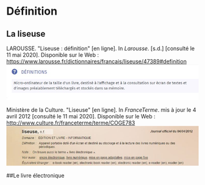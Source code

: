 # Définition
## La liseuse
LAROUSSE. "Liseuse : définition" [en ligne]. In _Larousse_. [s.d.] [consulté le 11 mai 2020]. Disponible sur le Web : <https://www.larousse.fr/dictionnaires/francais/liseuse/47389#definition>
![image](images/definition1.jpg)

Ministère de la Culture. "Liseuse" [en ligne]. In _FranceTerme_. mis à jour le 4 avril 2012 [consulté le 11 mai 2020]. Disponible sur le Web : <http://www.culture.fr/franceterme/terme/COGE783>
![image](images/definition2.JPG)

##Le livre électronique
